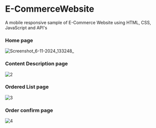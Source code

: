 # E-CommerceWebsite
 A mobile responsive sample of E-Commerce Website using HTML, CSS, JavaScript and API's
 
 
 
### Home page
![Screenshot_6-11-2024_133248_](https://github.com/user-attachments/assets/64e5c1ae-6d92-498b-bd34-f59ea8dc890a)




### Content Description page
![2](https://user-images.githubusercontent.com/17312616/65086777-b1beb080-d9d0-11e9-9e2b-af3b7210bdf3.png)



### Ordered List page
![3](https://user-images.githubusercontent.com/17312616/65086778-b2574700-d9d0-11e9-9377-8e4886f582a8.png)



### Order confirm page
![4](https://user-images.githubusercontent.com/17312616/65086779-b2efdd80-d9d0-11e9-95d5-4b1a48eafe04.png)
